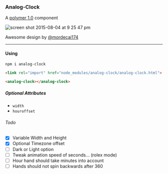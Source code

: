 ### Analog-Clock

A [polymer 1.0](http://polymer-project.org) component

![screen shot 2015-08-04 at 9 25 47 pm](https://cloud.githubusercontent.com/assets/883126/9076368/6e7fcc0c-3aef-11e5-91de-9f1be106fd86.png)

Awesome design by [@mordecai174](https://github.com/mordecai174)

----

#### Using

    npm i analog-clock

```html
<link rel="import" href="node_modules/analog-clock/analog-clock.html">

<analog-clock></analog-clock>
```

##### Optional Attributes

* `width`
* `houroffset`

###### Todo

* [x] Variable Width and Height
* [x] Optional Timezone offset
* [ ] Dark or Light option
* [ ] Tweak animation speed of seconds... (rolex mode)
* [ ] Hour hand should take minutes into account
* [ ] Hands should not spin backwards after 360
